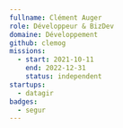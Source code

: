 ```yaml
---
fullname: Clément Auger
role: Développeur & BizDev
domaine: Développement
github: clemog
missions:
  - start: 2021-10-11
    end: 2022-12-31
    status: independent
startups:
  - datagir
badges:
  - segur
---
```


